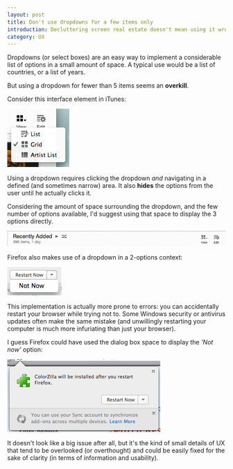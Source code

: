 ```yaml
---
layout: post
title: Don't use dropdowns for a few items only
introduction: Decluttering screen real estate doesn't mean using it wrong.
category: UX
---
```


Dropdowns (or select boxes) are an easy way to implement a considerable list of options in a small amount of space. A typical use would be a list of countries, or a list of years.

But using a dropdown for fewer than 5 items seems an **overkill**.

Consider this interface element in iTunes:

![iTunes dropdown](/images/itunes-dropdown.png)

Using a dropdown requires clicking the dropdown *and* navigating in a defined (and sometimes narrow) area. It also **hides** the options from the user until he actually clicks it.

Considering the amount of space surrounding the dropdown, and the few number of options available, I'd suggest using that space to display the 3 options directly.

![iTunes dropdown space](/images/itunes-dropdown-space.png)

Firefox also makes use of a dropdown in a 2-options context:

![Firefox dropdown](/images/firefox-dropdown.png)

This implementation is actually more prone to errors: you can accidentally restart your browser while trying not to. Some Windows security or antivirus updates often make the same mistake (and unwillingly restarting your computer is much more infuriating than just your browser).

I guess Firefox could have used the dialog box space to display the *'Not now'* option:

![Firefox dropdown space](/images/firefox-dropdown-space.png)

It doesn't look like a big issue after all, but it's the kind of small details of UX that tend to be overlooked (or overthought) and could be easily fixed for the sake of clarity (in terms of information and usability).
